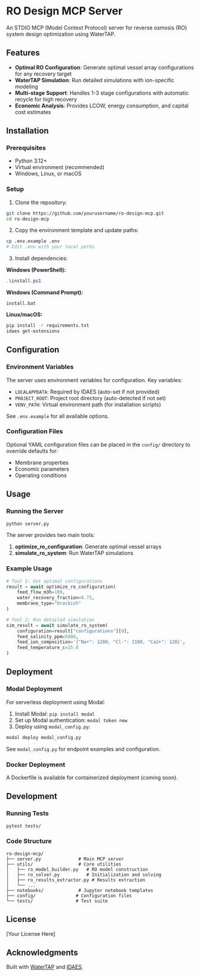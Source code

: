 # RO Design MCP Server

An STDIO MCP (Model Context Protocol) server for reverse osmosis (RO) system design optimization using WaterTAP.

## Features

- **Optimal RO Configuration**: Generate optimal vessel array configurations for any recovery target
- **WaterTAP Simulation**: Run detailed simulations with ion-specific modeling
- **Multi-stage Support**: Handles 1-3 stage configurations with automatic recycle for high recovery
- **Economic Analysis**: Provides LCOW, energy consumption, and capital cost estimates

## Installation

### Prerequisites

- Python 3.12+
- Virtual environment (recommended)
- Windows, Linux, or macOS

### Setup

1. Clone the repository:
```bash
git clone https://github.com/yourusername/ro-design-mcp.git
cd ro-design-mcp
```

2. Copy the environment template and update paths:
```bash
cp .env.example .env
# Edit .env with your local paths
```

3. Install dependencies:

**Windows (PowerShell):**
```powershell
.\install.ps1
```

**Windows (Command Prompt):**
```batch
install.bat
```

**Linux/macOS:**
```bash
pip install -r requirements.txt
idaes get-extensions
```

## Configuration

### Environment Variables

The server uses environment variables for configuration. Key variables:

- `LOCALAPPDATA`: Required by IDAES (auto-set if not provided)
- `PROJECT_ROOT`: Project root directory (auto-detected if not set)
- `VENV_PATH`: Virtual environment path (for installation scripts)

See `.env.example` for all available options.

### Configuration Files

Optional YAML configuration files can be placed in the `config/` directory to override defaults for:
- Membrane properties
- Economic parameters
- Operating conditions

## Usage

### Running the Server

```bash
python server.py
```

The server provides two main tools:

1. **optimize_ro_configuration**: Generate optimal vessel arrays
2. **simulate_ro_system**: Run WaterTAP simulations

### Example Usage

```python
# Tool 1: Get optimal configurations
result = await optimize_ro_configuration(
    feed_flow_m3h=100,
    water_recovery_fraction=0.75,
    membrane_type="brackish"
)

# Tool 2: Run detailed simulation
sim_result = await simulate_ro_system(
    configuration=result["configurations"][0],
    feed_salinity_ppm=5000,
    feed_ion_composition='{"Na+": 1200, "Cl-": 2100, "Ca2+": 120}',
    feed_temperature_c=25.0
)
```

## Deployment

### Modal Deployment

For serverless deployment using Modal:

1. Install Modal: `pip install modal`
2. Set up Modal authentication: `modal token new`
3. Deploy using `modal_config.py`:

```bash
modal deploy modal_config.py
```

See `modal_config.py` for endpoint examples and configuration.

### Docker Deployment

A Dockerfile is available for containerized deployment (coming soon).

## Development

### Running Tests

```bash
pytest tests/
```

### Code Structure

```
ro-design-mcp/
├── server.py              # Main MCP server
├── utils/                 # Core utilities
│   ├── ro_model_builder.py   # RO model construction
│   ├── ro_solver.py          # Initialization and solving
│   ├── ro_results_extractor.py # Results extraction
│   └── ...
├── notebooks/             # Jupyter notebook templates
├── config/               # Configuration files
└── tests/                # Test suite
```

## License

[Your License Here]

## Acknowledgments

Built with [WaterTAP](https://github.com/watertap-org/watertap) and [IDAES](https://github.com/IDAES/idaes-pse).